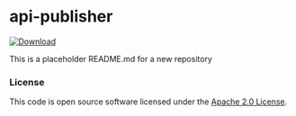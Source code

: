 
# api-publisher

 [ ![Download](https://api.bintray.com/packages/hmrc/releases/api-publisher/images/download.svg) ](https://bintray.com/hmrc/releases/api-publisher/_latestVersion)

This is a placeholder README.md for a new repository

### License

This code is open source software licensed under the [Apache 2.0 License]("http://www.apache.org/licenses/LICENSE-2.0.html").
